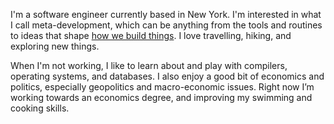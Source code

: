 I'm a software engineer currently based in New York. I'm interested in what I call meta-development, which can be anything from the tools and routines to ideas that shape <a href="https://vimeo.com/34017777" class="blue" target="_blank">how we build things</a>. I love travelling, hiking, and exploring new things.

When I'm not working, I like to learn about and play with compilers, operating systems, and databases. I also enjoy a good bit of economics and politics, especially geopolitics and macro-economic issues. Right now I’m working towards an economics degree, and improving my swimming and cooking skills.

